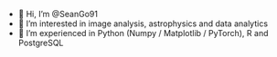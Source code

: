 - 👋 Hi, I’m @SeanGo91
- 👀 I’m interested in image analysis, astrophysics and data analytics
- 🌱 I’m experienced in Python (Numpy / Matplotlib / PyTorch), R and PostgreSQL

<!---
SeanGo91/SeanGo91 is a ✨ special ✨ repository because its `README.md` (this file) appears on your GitHub profile.
You can click the Preview link to take a look at your changes.
--->
